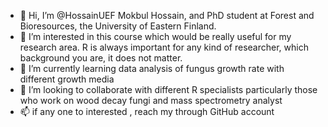- 👋 Hi, I’m @HossainUEF Mokbul Hossain, and PhD student at Forest and Bioresources, the University of Eastern Finland.
- 👀 I’m interested in this course which would be really useful for my research area. R is always important for any kind of researcher, which background you are, it does not matter.
- 🌱 I’m currently learning data analysis of fungus growth rate with different growth media  
- 💞️ I’m looking to collaborate with different R specialists particularly those who work on wood decay fungi and mass spectrometry analyst 
- 📫 if any one to interested , reach my through GitHub account 

<!---
HossainUEF/HossainUEF is a ✨ special ✨ repository because its `README.md` (this file) appears on your GitHub profile.
You can click the Preview link to take a look at your changes.
--->
